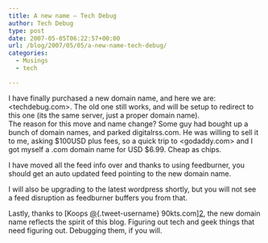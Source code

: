 ```yaml
---
title: A new name – Tech Debug
author: Tech Debug
type: post
date: 2007-05-05T06:22:57+00:00
url: /blog/2007/05/05/a-new-name-tech-debug/
categories:
  - Musings
  - tech

---
```

I have finally purchased a new domain name, and here we are: <techdebug.com>. The old one still works, and will be setup to redirect to this one (its the same server, just a proper domain name).  
The reason for this move and name change? Some guy had bought up a bunch of domain names, and parked digitalrss.com. He was willing to sell it to me, asking $100USD plus fees, so a quick trip to <godaddy.com> and I got myself a .com domain name for USD $6.99. Cheap as chips.

I have moved all the feed info over and thanks to using feedburner, you should get an auto updated feed pointing to the new domain name.

I will also be upgrading to the latest wordpress shortly, but you will not see a feed disruption as feedburner buffers you from that.

Lastly, thanks to [Koops [@][1]{.tweet-username} 90kts.com][2], the new domain name reflects the spirit of this blog. Figuring out tech and geek things that need figuring out. Debugging them, if you will.

 [1]: http://twitter.com/
 [2]: http://90kts.com